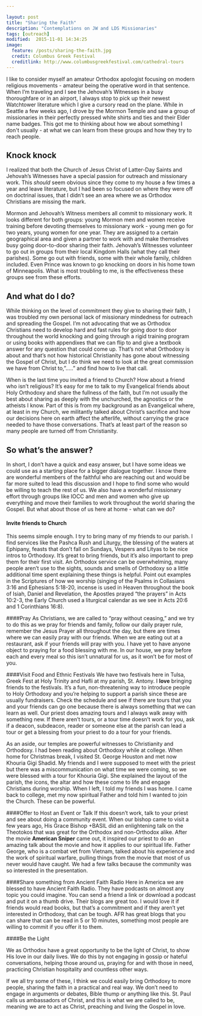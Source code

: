 ```yaml
---

layout: post
title: "Sharing the Faith"
description: "Contemplations on JW and LDS Missionaries"
tags: [outreach]
modified:  2015-11-01 14:34:25
image:
  feature: /posts/sharing-the-faith.jpg
  credit: Columbus Greek Festival
  creditlink: http://www.columbusgreekfestival.com/cathedral-tours
---
```


  I like to consider myself an amateur Orthodox apologist focusing on modern religious movements - amateur being the operative word in that sentence. When I’m traveling and I see the Jehovah’s Witnesses in a busy thoroughfare or in an airport, I always stop to pick up their newest Watchtower literature which I give a cursory read on the plane. While in Seattle a few weeks ago, I drove by the Mormon Temple and saw a group of missionaries in their perfectly pressed white shirts and ties and their Elder name badges. This got me to thinking about how we about something I don't usually - at what we can learn from these groups and how they try to reach people.

## Knock knock

I realized that both the Church of Jesus Christ of Latter-Day Saints and Jehovah’s Witnesses have a special passion for outreach and missionary work. This *should* seem obvious since they come to my house a few times a year and leave literature, but I had been so focused on where they were off on doctrinal issues, that I didn’t see an area where we as Orthodox Christians are missing the mark.

Mormon and Jehovah’s Witness members all commit to missionary work. It looks different for both groups: young Mormon men and women receive training before devoting themselves to missionary work - young men go for two years, young women for one year. They are assigned to a certain geographical area and given a partner to work with and make themselves busy going door-to-door sharing their faith. Jehovah’s Witnesses volunteer to go out in groups from their local Kingdom Halls (what they call their parishes). Some go out with friends, some with their whole family, children included. Even Prince was known to go knocking on doors in his home town of Minneapolis. What is most troubling to me, is the effectiveness these groups see from these efforts.

## And what do I do?

While thinking on the level of commitment they give to sharing their faith, I was troubled my own personal lack of missionary mindedness for outreach and spreading the Gospel. I’m not advocating that we as Orthodox Christians need to develop hard and fast rules for going door to door throughout the world knocking and going through a rigid training program or using books with appendixes that we can flip to and give a textbook answer for any question that could come up. That’s not what Orthodoxy is about and that’s not how historical Christianity has gone about witnessing the Gospel of Christ, but I do think we need to look at the great commission we have from Christ to,”…..” and find how to live that call.

When is the last time you invited a friend to Church? How about a friend who isn’t religious? It’s easy for me to talk to my Evangelical friends about Holy Orthodoxy and share the fullness of the faith, but I’m not usually the best about sharing as deeply with the unchurched, the agnostics or the atheists I know. Part of this is from my background as an Evangelical where, at least in my Church, we militantly talked about Christ’s sacrifice and how our decisions here on earth affect the afterlife, without carrying the grace needed to have those conversations. That’s at least part of the reason so many people are turned off from Christianity.

## So what’s the answer?
In short, I don’t have a quick and easy answer, but I have some ideas we could use as a starting place for a bigger dialogue together. I know there are wonderful members of the faithful who are reaching out and would be far more suited to lead this discussion and I hope to find some who would be willing to teach the rest of us. We also have a wonderful missionary effort through groups like IOCC and men and women who give up everything and move their families to work throughout the world sharing the Gospel. But what about those of us here at home - what can we do?

#### Invite friends to Church
This seems simple enough. I try to bring many of my friends to our parish. I find services like the Pashca Rush and Liturgy, the blessing of the waters at Ephipany, feasts that don’t fall on Sundays, Vespers and Lityas to be nice intros to Orthodoxy. It’s great to bring friends, but it’s also important to prep them for their first visit.  An Orthodox service can be overwhelming, many people aren’t use to the sights, sounds and smells of Orthodoxy so a little additional time spent explaining these things is helpful. Point out examples in the Scriptures of how we worship (singing of the Psalms in Collasians 3:16 and  Ephesians 5:18-20, incense is used in Heaven throughout the book of Isiah, Daniel and Revelation, the Apostles prayed “the prayers” in Acts 10:2-3, the Early Church used a liturgical calendar as we see in Acts 20:6 and 1 Corinthians 16:8).

####Pray
As Christians, we are called to “pray without ceasing,” and we try to do this as we pray for friends and family, follow our daily prayer rule, remember the Jesus Prayer all throughout the day, but there are times where we can easily pray with our friends. When we are eating out at a restaurant, ask if your friends will pray with you. I have yet to have anyone object to praying for a food blessing with me. In our house, we pray before each and every meal so this isn’t unnatural for us, as it won’t be for most of you.

####Visit Food and Ethnic Festivals
We have two festivals here in Tulsa, Greek Fest at Holy Trinity and Hafli at my parish, St. Antony. I **love** bringing friends to the festivals. It’s a fun, non-threatening way to introduce people to Holy Orthodoxy and you’re helping to support a parish since these are usually fundraisers. Check the schedule and see if there are tours that you and your friends can go one because there is always something that we can learn as well. Our priest does amazing tours and I always walk away with something new.  If there aren’t tours, or a tour time doesn’t work for you, ask if a deacon, subdeacon, reader or someone else at the parish can lead a tour or get a blessing from your priest to do a tour for your friends.

As an aside, our temples are powerful witnesses to Christianity and Orthodoxy. I had been reading about Orthodoxy while at college. When home for Christmas break, I visited St. George Houston and met now Khouria Gigi Shadid. My friends and I were supposed to meet with the priest but there was a miscommunication on what time we were coming, so we were blessed with a tour for Khouria Gigi. She explained the layout of the parish, the icons, the altar and how these come to life and engage Christians during worship. When I left, I told my friends I was home. I came back to college, met my now spiritual Father and told him I wanted to join the Church. These can be powerful.

####Offer to Host an Event or Talk
If this doesn’t work, talk to your priest and see about doing a community event. When our bishop came to visit a few years ago, His Grace Bishop +BASIL did an enlightening talk on the Theotokos that was great for the Orthodox and non-Orthodox alike. After the movie **American Sniper** came out, it inspired our priest to do an amazing talk about the movie and how it applies to our spiritual life. Father George, who is a combat vet from Vietnam, talked about his experience and the work of spiritual warfare, pulling things from the movie that most of us never would have caught. We had a few talks because the community was so interested in the presentation.

####Share something from Ancient Faith Radio
Here in America we are blessed to have Ancient Faith Radio. They have podcasts on almost any topic you could imagine. You can send a friend a link or download a podcast and put it on a thumb drive. Their blogs are great too. I would love it if friends would read books, but that’s a commitment and if they aren’t yet interested in Orthodoxy, that can be tough. AFR has great blogs that you can share that can be read in 5 or 10 minutes, something most people are willing to commit if you offer it to them.

####Be the Light

We as Orthodox have a great opportunity to be the light of Christ, to show His love in our daily lives. We do this by not engaging in gossip or hateful conversations, helping those around us, praying for and with those in need, practicing Christian hospitality and countless other ways.

If we all try some of these, I think we could easily bring Orthodoxy to more people, sharing the faith in a practical and real way. We don’t need to engage in arguments or debates, Bible thump or anything like this. St. Paul calls us ambassadors of Christ, and this is what we are called to be, meaning we are to act as Christ, preaching and living the Gospel in love.
